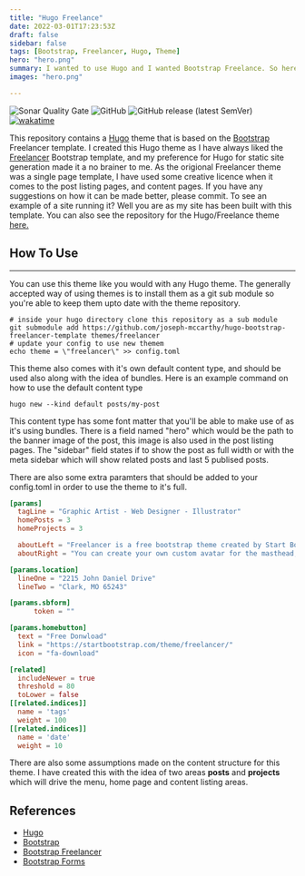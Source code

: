 ```yaml
---
title: "Hugo Freelance"
date: 2022-03-01T17:23:53Z
draft: false
sidebar: false
tags: [Bootstrap, Freelancer, Hugo, Theme]
hero: "hero.png"
summary: I wanted to use Hugo and I wanted Bootstrap Freelance. So here it is.
images: "hero.png"

---
```

<div class="text-center m-2">

![Sonar Quality Gate](https://img.shields.io/sonar/quality_gate/joseph-mccarthy_hugo-bootstrap-freelancer-template?server=https%3A%2F%2Fsonarcloud.io&style=for-the-badge)
![GitHub](https://img.shields.io/github/license/joseph-mccarthy/hugo-bootstrap-freelancer-template?style=for-the-badge)
![GitHub release (latest SemVer)](https://img.shields.io/github/v/release/joseph-mccarthy/hugo-bootstrap-freelancer-template?color=green&style=for-the-badge)
[![wakatime](https://wakatime.com/badge/github/joseph-mccarthy/hugo-bootstrap-freelancer-template.svg?style=for-the-badge)](https://wakatime.com/badge/github/joseph-mccarthy/hugo-bootstrap-freelancer-template)

</div>

This repository contains a [Hugo](https://github.com/gohugoio) theme that is based on the [Bootstrap](https://getbootstrap.com/) Freelancer template. I created this Hugo theme as I have always liked the [Freelancer](https://github.com/StartBootstrap/startbootstrap-freelancer) Bootstrap template, and my preference for Hugo for static site generation made it a no brainer to me. As the origional Freelancer theme was a single page template, I have used some creative licence when it comes to the post listing pages, and content pages. If you have any suggestions on how it can be made better, please commit. To see an example of a site running it? Well you are as my site has been built with this template. You can also see the repository for the Hugo/Freelance theme [here.](https://github.com/joseph-mccarthy/hugo-bootstrap-freelancer-template)

## How To Use

---
You can use this theme like you would with any Hugo theme. The generally accepted way of using themes is to install them as a git sub module so you're able to keep them upto date with the theme repository.

```console
# inside your hugo directory clone this repository as a sub module
git submodule add https://github.com/joseph-mccarthy/hugo-bootstrap-freelancer-template themes/freelancer
# update your config to use new themem
echo theme = \"freelancer\" >> config.toml
```

This theme also comes with it's own default content type, and should be used also along with the idea of bundles. Here is an example command on how to use the default content type

```console
hugo new --kind default posts/my-post
```

This content type has some font matter that you'll be able to make use of as it's using bundles. There is a field named "hero" which would be the path to the banner image of the post, this image is also used in the post listing pages. The "sidebar" field states if to show the post as full width or with the meta sidebar which will show related posts and last 5 publised posts.

There are also some extra paramters that should be added to your config.toml in order to use the theme to it's full.

```toml
[params]
  tagLine = "Graphic Artist - Web Designer - Illustrator"
  homePosts = 3
  homeProjects = 3

  aboutLeft = "Freelancer is a free bootstrap theme created by Start Bootstrap. The download includes the complete source files including HTML, CSS, and JavaScript as well as optional SASS stylesheets for easy customization."
  aboutRight = "You can create your own custom avatar for the masthead, change the icon in the dividers, and add your email address to the contact form to make it fully functional!"

[params.location]
  lineOne = "2215 John Daniel Drive"
  lineTwo = "Clark, MO 65243" 

[params.sbform]
      token = ""

[params.homebutton]
  text = "Free Donwload"
  link = "https://startbootstrap.com/theme/freelancer/" 
  icon = "fa-download"

[related]
  includeNewer = true
  threshold = 80
  toLower = false
[[related.indices]]
  name = 'tags'
  weight = 100
[[related.indices]]
  name = 'date'
  weight = 10
```

There are also some assumptions made on the content structure for this theme. I have created this with the idea of two areas __posts__ and __projects__ which will drive the menu, home page and content listing areas.

## References

- [Hugo](https://github.com/gohugoio)
- [Bootstrap](https://getbootstrap.com/)
- [Bootstrap Freelancer](https://github.com/StartBootstrap/startbootstrap-freelancer)
- [Bootstrap Forms](https://startbootstrap.com/solution/contact-forms)
